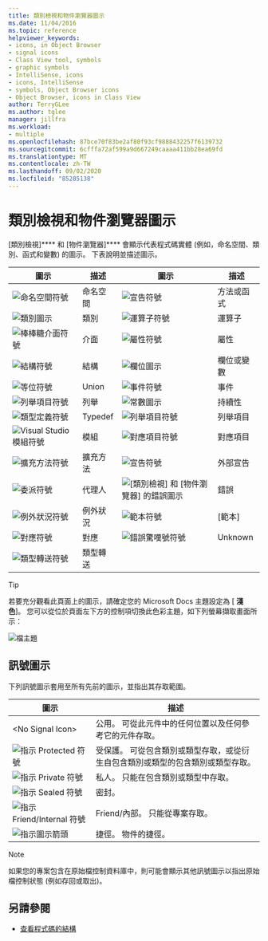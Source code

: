 ```yaml
---
title: 類別檢視和物件瀏覽器圖示
ms.date: 11/04/2016
ms.topic: reference
helpviewer_keywords:
- icons, in Object Browser
- signal icons
- Class View tool, symbols
- graphic symbols
- IntelliSense, icons
- icons, IntelliSense
- symbols, Object Browser icons
- Object Browser, icons in Class View
author: TerryGLee
ms.author: tglee
manager: jillfra
ms.workload:
- multiple
ms.openlocfilehash: 87bce70f83be2af80f93cf9888432257f6139732
ms.sourcegitcommit: 6cfffa72af599a9d667249caaaa411bb28ea69fd
ms.translationtype: MT
ms.contentlocale: zh-TW
ms.lasthandoff: 09/02/2020
ms.locfileid: "85285138"
---
```

# <a name="class-view-and-object-browser-icons"></a>類別檢視和物件瀏覽器圖示

[類別檢視]**** 和 [物件瀏覽器]**** 會顯示代表程式碼實體 (例如，命名空間、類別、函式和變數) 的圖示。 下表說明並描述圖示。

|圖示|描述|圖示|描述|
|----------|-----------------|----------|-----------------|
|![命名空間符號](../ide/media/vxnamespace_icon.gif)|命名空間|![宣告符號](../ide/media/vxmethod_icon.gif)|方法或函式|
|![類別圖示](../ide/media/vxclass_icon.gif)|類別|![運算子符號](../ide/media/vxoperator_icon.gif)|運算子|
|![棒棒糖介面符號](../ide/media/vxinterface_icon.gif)|介面|![屬性符號](../ide/media/vxproperty_icon.gif)|屬性|
|![結構符號](../ide/media/vxstruct_icon.gif)|結構|![欄位圖示](../ide/media/vxfield_icon.gif)|欄位或變數|
|![等位符號](../ide/media/vxunion_icon.gif)|Union|![事件符號](../ide/media/vxevent_icon.gif)|事件|
|![列舉項目符號](../ide/media/vxenum_icon.gif)|列舉|![常數圖示](../ide/media/vxconstant_icon.gif)|持續性|
|![類型定義符號](../ide/media/vxtypedef_icon.gif)|Typedef|![列舉項目符號](../ide/media/vxenumitem_icon.gif)|列舉項目|
|![Visual Studio 模組符號](../ide/media/vxmodule_icon.gif)|模組|![對應項目符號](../ide/media/vxmapitem_icon.gif)|對應項目|
|![擴充方法符號](../ide/media/extensionmethod.gif)|擴充方法|![宣告符號](../ide/media/vxmethod_icon.gif)|外部宣告|
|![委派符號](../ide/media/vxdelegate_icon.gif)|代理人|![[類別檢視] 和 [物件瀏覽器] 的錯誤圖示](../ide/media/erroricon.gif)|錯誤|
|![例外狀況符號](../ide/media/vxexception_icon.gif)|例外狀況|![範本符號](../ide/media/vxtemplate_icon.gif)|[範本]|
|![對應符號](../ide/media/vxmap_icon.gif)|對應|![錯誤驚嘆號符號](../ide/media/vxerror_icon.gif)|Unknown|
|![類型轉送符號](../ide/media/ob_type_forward.gif)|類型轉送|||

> [!TIP]
> 若要充分觀看此頁面上的圖示，請確定您的 Microsoft Docs 主題設定為 [ **淺色**]。 您可以從位於頁面左下方的控制項切換此色彩主題，如下列螢幕擷取畫面所示：
>
> ![檔主題](../ide/media/toggle-docs-color-theme.png "切換 Microsoft Docs 頁面的色彩主題")

## <a name="signal-icons"></a>訊號圖示

下列訊號圖示套用至所有先前的圖示，並指出其存取範圍。

|圖示|描述|
|----------|-----------------|
|\<No Signal Icon>|公用。 可從此元件中的任何位置以及任何參考它的元件存取。|
|![指示 Protected 符號](../ide/media/vxsignal_icon_key.gif)|受保護。 可從包含類別或類型存取，或從衍生自包含類別或類型的包含類別或類型存取。|
|![指示 Private 符號](../ide/media/vxsignal_icon_lock.gif)|私人。 只能在包含類別或類型中存取。|
|![指示 Sealed 符號](../ide/media/vxsignal_icon_envelope.gif)|密封。|
|![指示 Friend&#47;Internal 符號](../ide/media/vxsignal_icon_diamond.gif)|Friend/內部。 只能從專案存取。|
|![指示圖示箭頭](../ide/media/vxsignal_icon_arrow.gif)|捷徑。 物件的捷徑。|

> [!NOTE]
> 如果您的專案包含在原始檔控制資料庫中，則可能會顯示其他訊號圖示以指出原始檔控制狀態 (例如存回或取出)。

## <a name="see-also"></a>另請參閱

- [查看程式碼的結構](../ide/viewing-the-structure-of-code.md)

